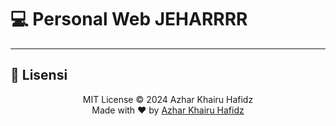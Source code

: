 # 💻 Personal Web JEHARRRR

---


## 📝 Lisensi

<p align="center">
  MIT License &copy; 2024 Azhar Khairu Hafidz
  <br/>
  Made with ❤️ by <a href="https://github.com/Jemjeqt">Azhar Khairu Hafidz</a>
</p>


